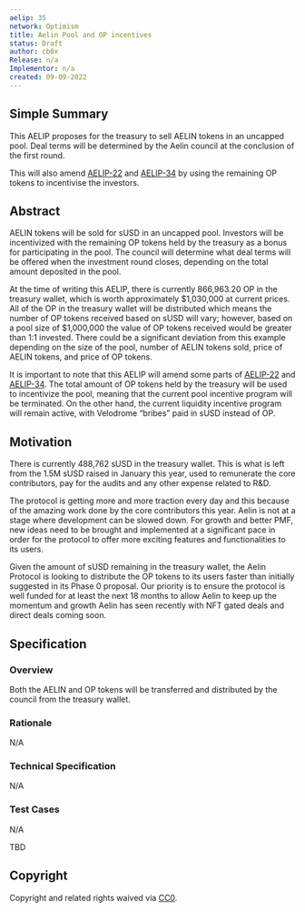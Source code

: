 ```yaml
---
aelip: 35
network: Optimism
title: Aelin Pool and OP incentives
status: Draft
author: cb0x
Release: n/a
Implementor: n/a
created: 09-09-2022
---
```


## Simple Summary

This AELIP proposes for the treasury to sell AELIN tokens in an uncapped pool. Deal terms will be determined by the Aelin council at the conclusion of the first round.

This will also amend [AELIP-22](https://aelips.aelin.xyz/aelips/aelip-22) and [AELIP-34](https://aelips.aelin.xyz/aelips/aelip-34) by using the remaining OP tokens to incentivise the investors.

## Abstract

AELIN tokens will be sold for sUSD in an uncapped pool. Investors will be incentivized with the remaining OP tokens held by the treasury as a bonus for participating in the pool. The council will determine what deal terms will be offered when the investment round closes, depending on the total amount deposited in the pool.

At the time of writing this AELIP, there is currently 866,963.20 OP in the treasury wallet, which is worth approximately $1,030,000 at current prices. All of the OP in the treasury wallet will be distributed which means the number of OP tokens received based on sUSD will vary; however, based on a pool size of $1,000,000 the value of OP tokens received would be greater than 1:1 invested. There could be a significant deviation from this example depending on the size of the pool, number of AELIN tokens sold, price of AELIN tokens, and price of OP tokens.

It is important to note that this AELIP will amend some parts of [AELIP-22](https://aelips.aelin.xyz/aelips/aelip-22) and [AELIP-34](https://aelips.aelin.xyz/aelips/aelip-34). The total amount of OP tokens held by the treasury will be used to incentivize the pool, meaning that the current pool incentive program will be terminated. On the other hand, the current liquidity incentive program will remain active, with Velodrome “bribes” paid in sUSD instead of OP.

## Motivation

There is currently 488,762 sUSD in the treasury wallet. This is what is left from the 1.5M sUSD raised in January this year, used to remunerate the core contributors, pay for the audits and any other expense related to R&D.

The protocol is getting more and more traction every day and this because of the amazing work done by the core contributors this year. Aelin is not at a stage where development can be slowed down. For growth and better PMF, new ideas need to be brought and implemented at a significant pace in order for the protocol to offer more exciting features and functionalities to its users.

Given the amount of sUSD remaining in the treasury wallet, the Aelin Protocol is looking to distribute the OP tokens to its users faster than initially suggested in its Phase 0 proposal. Our priority is to ensure the protocol is well funded for at least the next 18 months to allow Aelin to keep up the momentum and growth Aelin has seen recently with NFT gated deals and direct deals coming soon.

## Specification

### Overview

Both the AELIN and OP tokens will be transferred and distributed by the council from the treasury wallet.

### Rationale

N/A

### Technical Specification

<!--The technical specification should outline the public API of the changes proposed. That is, changes to any of the interfaces Synthetix currently exposes or the creations of new ones.-->

N/A

### Test Cases

<!--Test cases for an implementation are mandatory for AELIPs but can be included with the implementation..-->

N/A

TBD

## Copyright

Copyright and related rights waived via [CC0](https://creativecommons.org/publicdomain/zero/1.0/).
